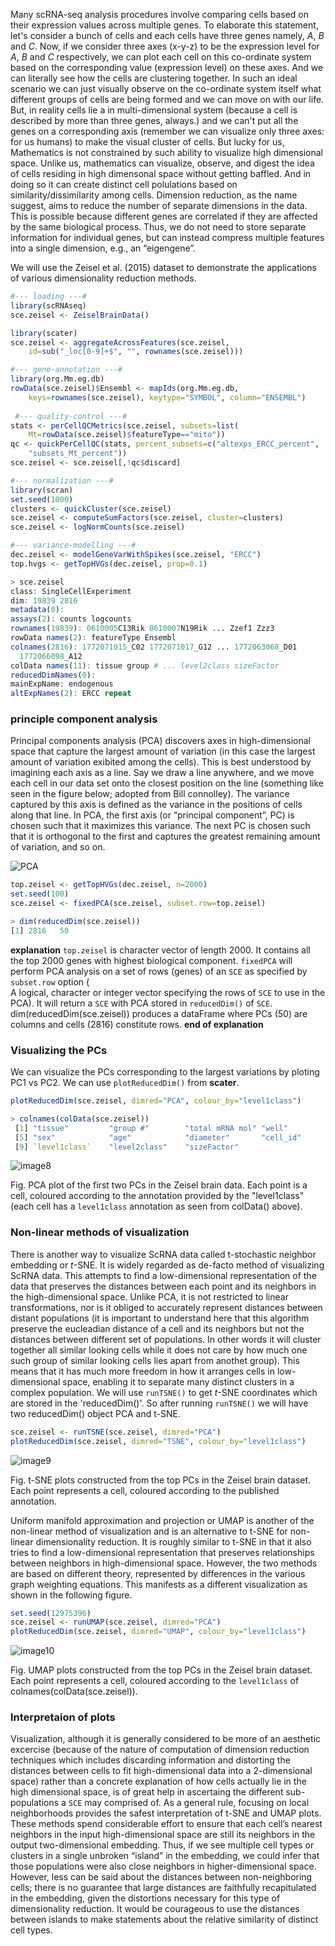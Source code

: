 Many scRNA-seq analysis procedures involve comparing cells based on their expression values across multiple genes. To elaborate this statement, let's consider a bunch of cells and each cells have three genes namely, $A$, $B$ and $C$. Now, if we consider three axes (x-y-z) to be the expression level for $A$, $B$ and $C$ respectively, we can plot each cell on this co-ordinate system based on the corresponding value (expression level) on these axes. And we can literally see how the cells are clustering together. In such an ideal scenario we can just visually observe on the co-ordinate system itself what different groups of cells are being formed and we can move on with our life. But, in reality cells lie a in multi-dimensional system (because a cell is described by more than three genes, always.) and we can't put all the genes on a corresponding axis (remember we can visualize only three axes: for us humans) to make the visual cluster of cells. But lucky for us, Mathematics is not constrained by such ability to visualize high dimensional space. Unlike us, mathematics can visualize, observe, and digest the idea of cells residing in high dimensonal space without getting baffled. And in doing so it can create distinct cell polulations based on similarity/dissimilarity among cells. Dimension reduction, as the name suggest, aims to reduce the number of separate dimensions in the data. This is possible because different genes are correlated if they are affected by the same biological process. Thus, we do not need to store separate information for individual genes, but can instead compress multiple features into a single dimension, e.g., an “eigengene”. 

We will use the Zeisel et al. (2015) dataset to demonstrate the applications of various dimensionality reduction methods.

```r
#--- loading ---#
library(scRNAseq)
sce.zeisel <- ZeiselBrainData()

library(scater)
sce.zeisel <- aggregateAcrossFeatures(sce.zeisel, 
    id=sub("_loc[0-9]+$", "", rownames(sce.zeisel)))

#--- gene-annotation ---#
library(org.Mm.eg.db)
rowData(sce.zeisel)$Ensembl <- mapIds(org.Mm.eg.db, 
    keys=rownames(sce.zeisel), keytype="SYMBOL", column="ENSEMBL")
 
 #--- quality-control ---#
stats <- perCellQCMetrics(sce.zeisel, subsets=list(
    Mt=rowData(sce.zeisel)$featureType=="mito"))
qc <- quickPerCellQC(stats, percent_subsets=c("altexps_ERCC_percent", 
    "subsets_Mt_percent"))
sce.zeisel <- sce.zeisel[,!qc$discard]

#--- normalization ---#
library(scran)
set.seed(1000)
clusters <- quickCluster(sce.zeisel)
sce.zeisel <- computeSumFactors(sce.zeisel, cluster=clusters) 
sce.zeisel <- logNormCounts(sce.zeisel)

#--- variance-modelling ---#
dec.zeisel <- modelGeneVarWithSpikes(sce.zeisel, "ERCC")
top.hvgs <- getTopHVGs(dec.zeisel, prop=0.1)
```

```r
> sce.zeisel
class: SingleCellExperiment 
dim: 19839 2816 
metadata(0):
assays(2): counts logcounts
rownames(19839): 0610005C13Rik 0610007N19Rik ... Zzef1 Zzz3
rowData names(2): featureType Ensembl
colnames(2816): 1772071015_C02 1772071017_G12 ... 1772063068_D01
  1772066098_A12
colData names(11): tissue group # ... level2class sizeFactor
reducedDimNames(0):
mainExpName: endogenous
altExpNames(2): ERCC repeat
```

### principle component analysis

Principal components analysis (PCA) discovers axes in high-dimensional space that capture the largest amount of variation (in this case the largest amount of variation exibited among the cells). This is best understood by imagining each axis as a line. Say we draw a line anywhere, and we move each cell in our data set onto the closest position on the line (something like seen in the figure below; adopted from Bill connolley). The variance captured by this axis is defined as the variance in the positions of cells along that line. In PCA, the first axis (or “principal component”, PC) is chosen such that it maximizes this variance. The next PC is chosen such that it is orthogonal to the first and captures the greatest remaining amount of variation, and so on. 

![PCA](https://user-images.githubusercontent.com/85447250/211915684-474a4fcb-efcd-4298-805f-2ccdb481a483.gif)

```r
top.zeisel <- getTopHVGs(dec.zeisel, n=2000)
set.seed(100)
sce.zeisel <- fixedPCA(sce.zeisel, subset.row=top.zeisel)

> dim(reducedDim(sce.zeisel))
[1] 2816   50

```

**explanation**
`top.zeisel` is character vector of length $2000$. It contains all the top $2000$ genes with highest biological component. `fixedPCA` will perform PCA analysis on a set of rows (genes) of an `SCE` as specified by `subset.row` option (	
A logical, character or integer vector specifying the rows of `SCE` to use in the PCA). It will return a `SCE` with PCA stored in `reducedDim()` of `SCE`. dim(reducedDim(sce.zeisel)) produces a dataFrame where PCs (50) are columns and cells (2816) constitute rows.
**end of explanation**

### Visualizing the PCs ###

We can visualize the PCs corresponding to the largest variations by ploting PC1 vs PC2. We can use `plotReducedDim()` from **scater**. 

```r
plotReducedDim(sce.zeisel, dimred="PCA", colour_by="level1class")

> colnames(colData(sce.zeisel))
 [1] "tissue"         "group #"        "total mRNA mol" "well"          
 [5] "sex"            "age"            "diameter"       "cell_id"       
 [9] `level1class`    "level2class"    "sizeFactor" 
 ```
 
 ![image8](https://user-images.githubusercontent.com/85447250/212147276-5f056e4e-3ec3-4d1e-b1a8-04621fa89a89.png)

Fig. PCA plot of the first two PCs in the Zeisel brain data. Each point is a cell, coloured according to the annotation provided by the "level1class" (each cell has a `level1class` annotation as seen from colData() above).

### Non-linear methods of visualization ###

There is another way to visualize ScRNA data called t-stochastic neighbor embedding or _t_-SNE. It is widely regarded as de-facto method of visualizing ScRNA data. This attempts to find a low-dimensional representation of the data that preserves the distances between each point and its neighbors in the high-dimensional space. Unlike PCA, it is not restricted to linear transformations, nor is it obliged to accurately represent distances between distant populations (it is important to understand here that this algorithm preserve the eucleadian distance of a cell and its neighbors but not the distances between different set of populations. In other words it will cluster together all similar looking cells while it does not care by how much one such group of similar looking cells lies apart from anothet group). This means that it has much more freedom in how it arranges cells in low-dimensional space, enabling it to separate many distinct clusters in a complex population. We will use `runTSNE()`
to get _t_-SNE coordinates which are stored in the 'reducedDim()'. So after running `runTSNE()` we will have two reducedDim() object PCA and t-SNE. 


```r
sce.zeisel <- runTSNE(sce.zeisel, dimred="PCA")
plotReducedDim(sce.zeisel, dimred="TSNE", colour_by="level1class")
```

![image9](https://user-images.githubusercontent.com/85447250/212151966-c12e0751-932d-4d6b-9596-390d69df57ea.png)

Fig. t-SNE plots constructed from the top PCs in the Zeisel brain dataset. Each point represents a cell, coloured according to the published annotation.

 Uniform manifold approximation and projection or UMAP is another of the non-linear method of visualization and is an alternative to t-SNE for non-linear dimensionality reduction. It is roughly similar to t-SNE in that it also tries to find a low-dimensional representation that preserves relationships between neighbors in high-dimensional space. However, the two methods are based on different theory, represented by differences in the various graph weighting equations. This manifests as a different visualization as shown in the following figure.
 
 ```r
 set.seed(12975396)
sce.zeisel <- runUMAP(sce.zeisel, dimred="PCA")
plotReducedDim(sce.zeisel, dimred="UMAP", colour_by="level1class")
```

![image10](https://user-images.githubusercontent.com/85447250/212158916-0dc492e9-a041-457f-be7b-bc6107d4b4fa.png)

Fig. UMAP plots constructed from the top PCs in the Zeisel brain dataset. Each point represents a cell, coloured according to the `level1class` of colnames(colData(sce.zeisel)).


### Interpretaion of plots ###

Visualization, although it is generally considered to be more of an aesthetic excercise (because of the nature of computation of dimension reduction techniques which includes discarding information and distorting the distances between cells to fit high-dimensional data into a 2-dimensional space) rather than a concrete explanation of how cells actually lie in the high dimensional space, is of great help in ascertaing the different sub-populations a `SCE` may comprised of. As a general rule, focusing on local neighborhoods provides the safest interpretation of t-SNE and UMAP plots. These methods spend considerable effort to ensure that each cell’s nearest neighbors in the input high-dimensional space are still its neighbors in the output two-dimensional embedding. Thus, if we see multiple cell types or clusters in a single unbroken “island” in the embedding, we could infer that those populations were also close neighbors in higher-dimensional space. However, less can be said about the distances between non-neighboring cells; there is no guarantee that large distances are faithfully recapitulated in the embedding, given the distortions necessary for this type of dimensionality reduction. It would be courageous to use the distances between islands to make statements about the relative similarity of distinct cell types.























